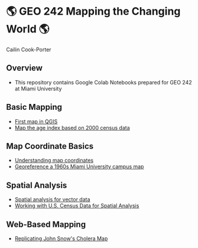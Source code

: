 # 🌎 GEO 242 Mapping the Changing World 🌎

Cailin Cook-Porter

## Overview
- This repository contains Google Colab Notebooks prepared for GEO 242 at Miami University

## Basic Mapping

  - [First map in QGIS](https://github.com/cookpoca/gis-project-portfolio-geo242/blob/main/Basic_Mapping/GEO242_Week_2_Assignment.ipynb)
  - [Map the age index based on 2000 census data](https://github.com/cookpoca/gis-project-portfolio-geo242/blob/main/Basic_Mapping/GEO242_Week_5_Assignment.ipynb)

## Map Coordinate Basics

- [Understanding map coordinates](https://github.com/cookpoca/gis-project-portfolio-geo242/blob/main/Map_Coordinate_Basics/GEO242_Week_3_Assignment.ipynb)
- [Georeference a 1960s Miami University campus map](https://github.com/cookpoca/gis-project-portfolio-geo242/blob/main/Map_Coordinate_Basics/GEO242_Week_4_Assignment.ipynb)

## Spatial Analysis

- [Spatial analysis for vector data](https://github.com/cookpoca/gis-project-portfolio-geo242/blob/main/Spatial_Analysis/GEO242_Week_10_Assignment.ipynb)
- [Working with U.S. Census Data for Spatial Analysis](https://github.com/cookpoca/gis-project-portfolio-geo242/blob/main/Spatial_Analysis/GEO242_Week_12_Assignment.ipynb)

## Web-Based Mapping
- [Replicating John Snow's Cholera Map](https://arcg.is/mefGS)
